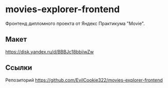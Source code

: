 # movies-explorer-frontend

Фронтенд дипломного проекта от Яндекс Практикума "Movie".

## Макет

https://disk.yandex.ru/d/BBBJc18bbiiwZw

## Ссылки

Репозиторий https://github.com/EvilCookie322/movies-explorer-frontend